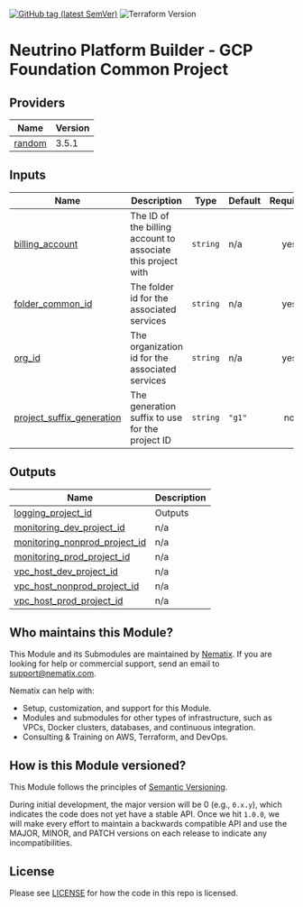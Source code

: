 [![GitHub tag (latest SemVer)](https://img.shields.io/github/tag/neutrino-io/terraform-google-foundation.svg?label=latest)](https://github.com/neutrino-io/terraform-google-foundation/releases/latest)
![Terraform Version](https://img.shields.io/badge/tf-%3E%3D1.0.x-blue.svg)

# Neutrino Platform Builder - GCP Foundation Common Project

<!-- BEGINNING OF PRE-COMMIT-TERRAFORM DOCS HOOK -->
## Providers

| Name | Version |
|------|---------|
| <a name="provider_random"></a> [random](#provider\_random) | 3.5.1 |

## Inputs

| Name | Description | Type | Default | Required |
|------|-------------|------|---------|:--------:|
| <a name="input_billing_account"></a> [billing\_account](#input\_billing\_account) | The ID of the billing account to associate this project with | `string` | n/a | yes |
| <a name="input_folder_common_id"></a> [folder\_common\_id](#input\_folder\_common\_id) | The folder id for the associated services | `string` | n/a | yes |
| <a name="input_org_id"></a> [org\_id](#input\_org\_id) | The organization id for the associated services | `string` | n/a | yes |
| <a name="input_project_suffix_generation"></a> [project\_suffix\_generation](#input\_project\_suffix\_generation) | The generation suffix to use for the project ID | `string` | `"g1"` | no |

## Outputs

| Name | Description |
|------|-------------|
| <a name="output_logging_project_id"></a> [logging\_project\_id](#output\_logging\_project\_id) | Outputs |
| <a name="output_monitoring_dev_project_id"></a> [monitoring\_dev\_project\_id](#output\_monitoring\_dev\_project\_id) | n/a |
| <a name="output_monitoring_nonprod_project_id"></a> [monitoring\_nonprod\_project\_id](#output\_monitoring\_nonprod\_project\_id) | n/a |
| <a name="output_monitoring_prod_project_id"></a> [monitoring\_prod\_project\_id](#output\_monitoring\_prod\_project\_id) | n/a |
| <a name="output_vpc_host_dev_project_id"></a> [vpc\_host\_dev\_project\_id](#output\_vpc\_host\_dev\_project\_id) | n/a |
| <a name="output_vpc_host_nonprod_project_id"></a> [vpc\_host\_nonprod\_project\_id](#output\_vpc\_host\_nonprod\_project\_id) | n/a |
| <a name="output_vpc_host_prod_project_id"></a> [vpc\_host\_prod\_project\_id](#output\_vpc\_host\_prod\_project\_id) | n/a |
<!-- END OF PRE-COMMIT-TERRAFORM DOCS HOOK -->

## Who maintains this Module?

This Module and its Submodules are maintained by [Nematix](https://nematix.com/). If you are looking for help or
commercial support, send an email to [support@nematix.com](mailto:support@nematix.com?Subject=Terraform%20Modules).

Nematix can help with:

- Setup, customization, and support for this Module.
- Modules and submodules for other types of infrastructure, such as VPCs, Docker clusters, databases, and continuous
  integration.
- Consulting & Training on AWS, Terraform, and DevOps.


## How is this Module versioned?

This Module follows the principles of [Semantic Versioning](http://semver.org/).

During initial development, the major version will be 0 (e.g., `0.x.y`), which indicates the code does not yet have a
stable API. Once we hit `1.0.0`, we will make every effort to maintain a backwards compatible API and use the MAJOR,
MINOR, and PATCH versions on each release to indicate any incompatibilities.

## License

Please see [LICENSE](https://github.com/neutrino-io/terraform-google-foundation/blob/master/LICENSE) for how the code in
this repo is licensed.